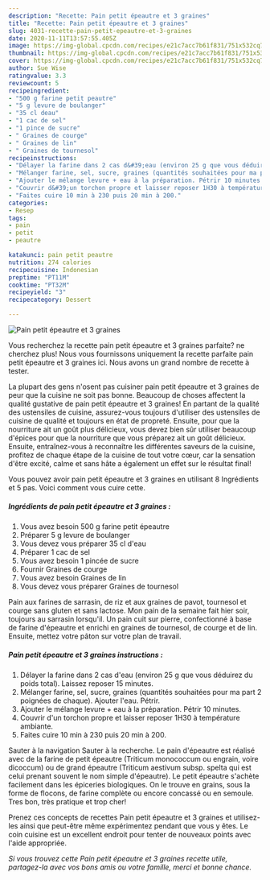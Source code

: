```yaml
---
description: "Recette: Pain petit épeautre et 3 graines"
title: "Recette: Pain petit épeautre et 3 graines"
slug: 4031-recette-pain-petit-epeautre-et-3-graines
date: 2020-11-11T13:57:55.405Z
image: https://img-global.cpcdn.com/recipes/e21c7acc7b61f831/751x532cq70/pain-petit-epeautre-et-3-graines-photo-principale-de-la-recette.jpg
thumbnail: https://img-global.cpcdn.com/recipes/e21c7acc7b61f831/751x532cq70/pain-petit-epeautre-et-3-graines-photo-principale-de-la-recette.jpg
cover: https://img-global.cpcdn.com/recipes/e21c7acc7b61f831/751x532cq70/pain-petit-epeautre-et-3-graines-photo-principale-de-la-recette.jpg
author: Sue Wise
ratingvalue: 3.3
reviewcount: 5
recipeingredient:
- "500 g farine petit peautre"
- "5 g levure de boulanger"
- "35 cl deau"
- "1 cac de sel"
- "1 pince de sucre"
- " Graines de courge"
- " Graines de lin"
- " Graines de tournesol"
recipeinstructions:
- "Délayer la farine dans 2 cas d&#39;eau (environ 25 g que vous déduirez du poids total). Laissez reposer 15 minutes."
- "Mélanger farine, sel, sucre, graines (quantités souhaitées pour ma part 2 poignées de chaque). Ajouter l&#39;eau. Pétrir."
- "Ajouter le mélange levure + eau à la préparation. Pétrir 10 minutes."
- "Couvrir d&#39;un torchon propre et laisser reposer 1H30 à température ambiante."
- "Faites cuire 10 min à 230 puis 20 min à 200."
categories:
- Resep
tags:
- pain
- petit
- peautre

katakunci: pain petit peautre 
nutrition: 274 calories
recipecuisine: Indonesian
preptime: "PT11M"
cooktime: "PT32M"
recipeyield: "3"
recipecategory: Dessert

---
```



![Pain petit épeautre et 3 graines](https://img-global.cpcdn.com/recipes/e21c7acc7b61f831/751x532cq70/pain-petit-epeautre-et-3-graines-photo-principale-de-la-recette.jpg)

Vous recherchez la recette pain petit épeautre et 3 graines parfaite? ne cherchez plus! Nous vous fournissons uniquement la recette parfaite pain petit épeautre et 3 graines ici. Nous avons un grand nombre de recette à tester.

La plupart des gens n'osent pas cuisiner pain petit épeautre et 3 graines de peur que la cuisine ne soit pas bonne. Beaucoup de choses affectent la qualité gustative de pain petit épeautre et 3 graines! En partant de la qualité des ustensiles de cuisine, assurez-vous toujours d'utiliser des ustensiles de cuisine de qualité et toujours en état de propreté. Ensuite, pour que la nourriture ait un goût plus délicieux, vous devez bien sûr utiliser beaucoup d'épices pour que la nourriture que vous préparez ait un goût délicieux. Ensuite, entraînez-vous à reconnaître les différentes saveurs de la cuisine, profitez de chaque étape de la cuisine de tout votre cœur, car la sensation d'être excité, calme et sans hâte a également un effet sur le résultat final!

<!--inarticleads1-->

Vous pouvez avoir pain petit épeautre et 3 graines en utilisant 8 Ingrédients et 5 pas. Voici comment vous cuire cette.

##### Ingrédients de pain petit épeautre et 3 graines :

1. Vous avez besoin 500 g farine petit épeautre
1. Préparer 5 g levure de boulanger
1. Vous devez vous préparer 35 cl d&#39;eau
1. Préparer 1 cac de sel
1. Vous avez besoin 1 pincée de sucre
1. Fournir  Graines de courge
1. Vous avez besoin  Graines de lin
1. Vous devez vous préparer  Graines de tournesol


Pain aux farines de sarrasin, de riz et aux graines de pavot, tournesol et courge sans gluten et sans lactose. Mon pain de la semaine fait hier soir, toujours au sarrasin lorsqu&#39;il. Un pain cuit sur pierre, confectionné à base de farine d&#39;épeautre et enrichi en graines de tournesol, de courge et de lin. Ensuite, mettez votre pâton sur votre plan de travail. 

<!--inarticleads2-->

##### Pain petit épeautre et 3 graines instructions :

1. Délayer la farine dans 2 cas d&#39;eau (environ 25 g que vous déduirez du poids total). Laissez reposer 15 minutes.
1. Mélanger farine, sel, sucre, graines (quantités souhaitées pour ma part 2 poignées de chaque). Ajouter l&#39;eau. Pétrir.
1. Ajouter le mélange levure + eau à la préparation. Pétrir 10 minutes.
1. Couvrir d&#39;un torchon propre et laisser reposer 1H30 à température ambiante.
1. Faites cuire 10 min à 230 puis 20 min à 200.


Sauter à la navigation Sauter à la recherche. Le pain d&#39;épeautre est réalisé avec de la farine de petit épeautre (Triticum monococcum ou engrain, voire dicoccum) ou de grand épeautre (Triticum aestivum subsp. spelta qui est celui prenant souvent le nom simple d&#39;épeautre). Le petit épeautre s&#39;achète facilement dans les épiceries biologiques. On le trouve en grains, sous la forme de flocons, de farine complète ou encore concassé ou en semoule. Tres bon, très pratique et trop cher! 

<!--inarticleads1-->

<p>
Prenez ces concepts de recettes Pain petit épeautre et 3 graines et utilisez-les ainsi que peut-être même expérimentez pendant que vous y êtes. Le coin cuisine est un excellent endroit pour tenter de nouveaux points avec l'aide appropriée.
</p>

<p>
<i>Si vous trouvez cette Pain petit épeautre et 3 graines recette utile, partagez-la avec vos bons amis ou votre famille, merci et bonne chance.</i>
</p>
